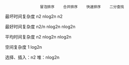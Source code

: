 

                    冒泡排序    合并排序    快速排序    二分查找
最坏时间复杂度          n2       nlog2n        n2

最好时间复杂度          n2/n     nlog2n       nlog2n

平均时间复杂度          n2       nlog2n       nlog2n

空间复杂度              1                     log2n


选择、插入：n2
堆：nlog2n








